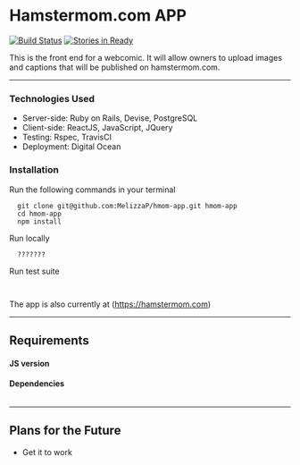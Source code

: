 Hamstermom.com APP
==================

[![Build Status](https://travis-ci.org/MelizzaP/hmom-api.svg?branch=master)](https://travis-ci.org/MelizzaP/hmom-api)
[![Stories in Ready](https://badge.waffle.io/MelizzaP/hmom-api.png?label=ready&title=Ready)](https://waffle.io/MelizzaP/hmom-api)


This is the front end for a webcomic.  It will allow owners to upload images and captions that will be published on hamstermom.com.  

---

### Technologies Used
  * Server-side: Ruby on Rails, Devise, PostgreSQL
  * Client-side: ReactJS, JavaScript, JQuery
  * Testing: Rspec, TravisCI
  * Deployment: Digital Ocean

### Installation
Run the following commands in your terminal
```
  git clone git@github.com:MelizzaP/hmom-app.git hmom-app
  cd hmom-app
  npm install
```
  
Run locally
```
  ???????
```
  
Run test suite
```
  
```
  
The app is also currently at (https://hamstermom.com)  
  
---
Requirements
------------

#### JS version


#### Dependencies
```

```  

---
Plans for the Future
--------------------
* Get it to work